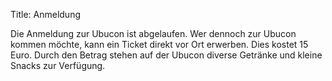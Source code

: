 Title: Anmeldung

Die Anmeldung zur Ubucon ist abgelaufen. Wer dennoch zur Ubucon kommen
möchte, kann ein Ticket direkt vor Ort erwerben. Dies kostet 15 Euro.
Durch den Betrag stehen auf der Ubucon diverse Getränke und kleine
Snacks zur Verfügung.

